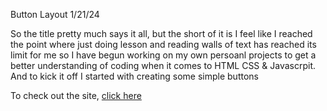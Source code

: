 Button Layout 1/21/24

So the title pretty much says it all, but the short of it is I feel like I reached the point where just doing lesson and reading walls of text has reached its limit for me
so I have begun working on my own persoanl projects to get a better understanding of coding when it comes to HTML CSS & Javascrpit. And to kick it off I started with creating some 
simple buttons

To check out the site, [click here](https://mrdrekc.github.io/Button-Layout/)
